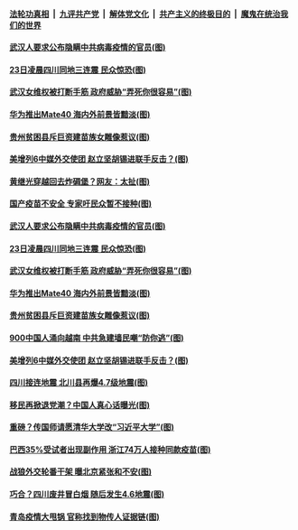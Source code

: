 ####  [法轮功真相](../../../../basic/blob/master/README.md?t=10232102) &nbsp;|&nbsp; [九评共产党](../../../../9ping.md/blob/master/README.md?t=10232102) &nbsp;|&nbsp; [解体党文化](../../../../jtdwh.md/blob/master/README.md?t=10232102)  &nbsp;|&nbsp; [共产主义的终极目的](../../../../gczydzjmd.md/blob/master/README.md?t=10232102) &nbsp;|&nbsp; [魔鬼在统治我们的世界](../../../../mgztzwmdsj.md/blob/master/README.md?t=10232102) 

#### [武汉人要求公布隐瞒中共病毒疫情的官员(图)](../pages/p1/950130.md?t=10232102) 

#### [23日凌晨四川同地三连震 民众惊恐(图)](../pages/p1/950117.md?t=10232102) 

#### [武汉女维权被打断手筋 政府威胁“弄死你很容易”(图)](../pages/p1/950106.md?t=10232102) 

#### [华为推出Mate40 海内外前景皆黯淡(图)](../pages/p1/950101.md?t=10232102) 

#### [贵州贫困县斥巨资建苗族女雕像惹议(图)](../pages/p1/950063.md?t=10232102) 

#### [美增列6中媒外交使团 赵立坚胡锡进联手反击？(图)](../pages/p1/950051.md?t=10232102) 

#### [黄继光穿越回去炸碉堡？网友：太扯(图)](../pages/p1/950150.md?t=10232102) 

#### [国产疫苗不安全 专家吁民众暂不接种(图)](../pages/p1/950164.md?t=10232102) 


#### [武汉人要求公布隐瞒中共病毒疫情的官员(图)](../pages/p1/950130.md?t=10232102) 

#### [23日凌晨四川同地三连震 民众惊恐(图)](../pages/p1/950117.md?t=10232102) 


#### [武汉女维权被打断手筋 政府威胁“弄死你很容易”(图)](../pages/p1/950106.md?t=10232102) 

#### [华为推出Mate40 海内外前景皆黯淡(图)](../pages/p1/950101.md?t=10232102) 

#### [贵州贫困县斥巨资建苗族女雕像惹议(图)](../pages/p1/950063.md?t=10232102) 

#### [900中国人涌向越南 中共急建墙民嘲“防你逃”(图)](../pages/p1/950068.md?t=10232102) 


#### [美增列6中媒外交使团 赵立坚胡锡进联手反击？(图)](../pages/p1/950051.md?t=10232102) 

#### [四川接连地震 北川县再爆4.7级地震(图)](../pages/p1/950032.md?t=10232102) 

#### [移民再掀退党潮？中国人真心话曝光(图)](../pages/p1/950020.md?t=10232102) 


#### [重磅？传国师请愿清华大学改“习近平大学”(图)](../pages/p1/949979.md?t=10232102) 

#### [巴西35%受试者出现副作用 浙江74万人接种同款疫苗(图)](../pages/p1/949998.md?t=10232102) 

#### [战狼外交轮番干架 曝北京紧张和不安(图)](../pages/p1/949994.md?t=10232102) 

#### [巧合？四川废井冒白烟 随后发生4.6地震(图)](../pages/p1/949967.md?t=10232102) 

#### [青岛疫情大甩锅 官称找到物传人证据链(图)](../pages/p1/949941.md?t=10232102) 

